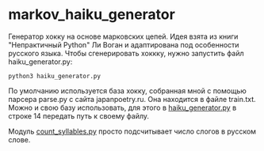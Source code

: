 # markov_haiku_generator
Генератор хокку на основе марковских цепей.
Идея взята из книги "Непрактичный Python" Ли Воган и адаптирована под особенности русского языка.
Чтобы сгенерировать хоккку, нужно запустить файл haiku_generator.py:
```
python3 haiku_generator.py
```
По умолчанию используется база хокку, собранная мной с помощью парсера parse.py с сайта japanpoetry.ru. Она находится в файле train.txt.
Можно и свою базу использовать, для этого в [haiku_generator.py](https://github.com/marydrobotun/markov_haiku_generator/blob/main/haiku_generator.py) в строке 14 передать путь к своему файлу.

Модуль [count_syllables.py](https://github.com/marydrobotun/markov_haiku_generator/blob/main/count_syllables.py) просто подсчитывает число слогов в русском слове.
